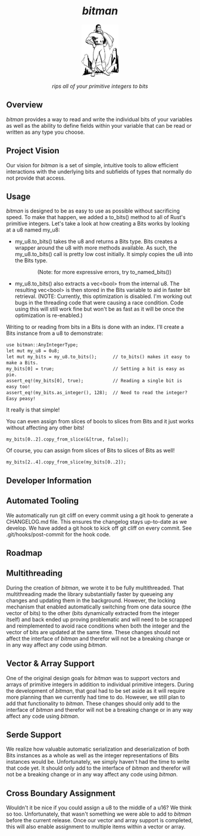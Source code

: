 # **<center>*bitman*</center>** 

<center><img src="generic-superhero.svg" width="20%"></center>


*<center>rips all of your primitive integers to bits</center>*

## Overview

*bitman* provides a way to read and write the individual bits of your variables as well as the ability to define fields within your variable that can be read or written as any type you choose.

## Project Vision

Our vision for *bitman* is a set of simple, intuitive tools to allow efficient interactions with the underlying bits and subfields of types that normally do not provide that access.

## Usage

*bitman* is designed to be as easy to use as possible without sacrificing
speed.  To make that happen, we added a to_bits() method to all of Rust's
primitive integers.  Let's take a look at how creating a Bits works by looking at a u8 named my_u8:

- my_u8.to_bits() takes the u8 and returns a Bits type.  Bits creates a wrapper
  around the u8 with more methods available.  As such, the my_u8.to_bits() call is pretty low cost initially.  It simply copies the u8 into the Bits type.
  <center>(Note: for more expressive errors, try to_named_bits())</center>
  
- my_u8.to_bits() also extracts a vec\<bool> from the internal u8.  The
  resulting vec\<bool> is then stored in the Bits variable to aid in faster bit retrieval. (NOTE: Currently, this optimization is disabled.  I'm working out bugs in the threading code that were causing a race condition.  Code using this will still work fine but won't be as fast as it will be once the optimization is re-enabled.)

Writing to or reading from bits in a Bits is done with an index.  I'll create a Bits instance from a u8 to demonstrate:

    use bitman::AnyIntegerType;
    let mut my_u8 = 0u8;
    let mut my_bits = my_u8.to_bits();      // to_bits() makes it easy to make a Bits.
    my_bits[0] = true;                      // Setting a bit is easy as pie.
    assert_eq!(my_bits[0], true);           // Reading a single bit is easy too!
    assert_eq!(my_bits.as_integer(), 128);  // Need to read the integer?  Easy peasy!

It really is that simple!

You can even assign from slices of bools to slices from Bits and it just works
without affecting any other bits!

    my_bits[0..2].copy_from_slice(&[true, false]);

Of course, you can assign from slices of Bits to slices of Bits as well!

    my_bits[2..4].copy_from_slice(my_bits[0..2]);

## Developer Information

Automated Tooling
-----------------

We automatically run git cliff on every commit using a git hook to generate a CHANGELOG.md file. This ensures the changelog stays up-to-date as we develop.
We have added a git hook to kick off git cliff on every commit.  See .git/hooks/post-commit for the hook code.

## Roadmap

Multithreading
--------------

During the creation of *bitman*, we wrote it to be fully multithreaded.  That
multithreading made the library substantially faster by queueing any changes
and updating them in the background.  However, the locking mechanism that
enabled automatically switching from one data source (the vector of bits) to
the other (bits dynamically extracted from the integer itself) and back ended
up proving problematic and will need to be scrapped and reimplemented to avoid
race conditions when both the integer and the vector of bits are updated at
the same time.  These changes should not affect the interface of *bitman* and
therefor will not be a breaking change or in any way affect any code using
*bitman*.

Vector & Array Support
----------------------

One of the original design goals for *bitman* was to support vectors and
arrays of primitive integers in addition to individual primitive integers.
During the development of *bitman*, that goal had to be set aside as it will
require more planning than we currently had time to do.  However, we still
plan to add that functionality to *bitman*.   These changes should only add
to the interface of *bitman* and therefor will not be a breaking change or
in any way affect any code using *bitman*.

Serde Support
-------------

We realize how valuable automatic serialization and deserialization of both
Bits instances as a whole as well as the integer representations of Bits
instances would be.  Unfortunately, we simply haven't had the time to write
that code yet.  It should only add to the interface of *bitman* and
therefor will not be a breaking change or in any way affect any code using
*bitman*.

Cross Boundary Assignment
-------------------------

Wouldn't it be nice if you could assign a u8 to the middle of a u16?  We
think so too.  Unfortunately, that wasn't something we were able to add to
*bitman* before the current release.  Once our vector and array support
is completed, this will also enable assignment to multiple items within a
vector or array.
